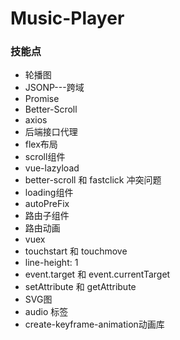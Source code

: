# Music-Player
### 技能点
* 轮播图
* JSONP---跨域
* Promise
* Better-Scroll
* axios
* 后端接口代理
* flex布局
* scroll组件
* vue-lazyload
* better-scroll 和 fastclick 冲突问题
* loading组件
* autoPreFix
* 路由子组件
* 路由动画
* vuex
* touchstart 和 touchmove
* line-height: 1
* event.target 和 event.currentTarget
* setAttribute 和 getAttribute
* SVG图
* audio 标签
* create-keyframe-animation动画库

